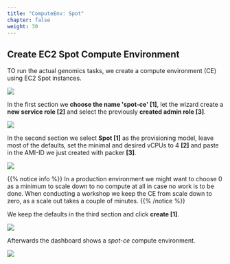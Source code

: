 ```yaml
---
title: "ComputeEnv: Spot"
chapter: false
weight: 30
---
```


## Create EC2 Spot Compute Environment

TO run the actual genomics tasks, we create a compute environment (CE) using EC2 Spot instances. 

![](/images/nextflow-on-aws-batch/batch/4_create_ce_0.png?classes=shadow)

In the first section we **choose the name 'spot-ce' [1]**, let the wizard create a **new service role [2]** and select the previously **created admin role [3]**.

![](/images/nextflow-on-aws-batch/batch/4_create_ce_1.png)

In the second section we select **Spot [1]** as the provisioning model, leave most of the defaults, set the minimal and desired vCPUs to 4 **[2]** and paste in the AMI-ID we just created with packer **[3]**.

![](/images/nextflow-on-aws-batch/batch/4_create_ce_2.png)

{{% notice info %}}
In a production environment we might want to choose 0 as a minimum to scale down to no compute at all in case no work is to be done. 
When conducting a workshop we keep the CE from scale down to zero, as a scale out takes a couple of minutes.
{{% /notice %}}

We keep the defaults in the third section and click **create [1]**.

![](/images/nextflow-on-aws-batch/batch/4_create_ce_3.png)

Afterwards the dashboard shows a *spot-ce* compute environment.

![](/images/nextflow-on-aws-batch/batch/4_create_ce_4.png)